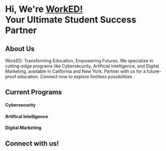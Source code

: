 <h1>Hi, We're <a href="https://worked.com"> WorkED! </a>  <br>Your Ultimate Student Success Partner</a>

  <h2> About Us</h2>

 <p1> WorkED: Transforming Education, Empowering Futures. We specialize in cutting-edge programs like Cybersecurity, Artificial Intelligence, and Digital Marketing, available in California and New York. Partner with us for a future-proof education. Connect now to explore limitless possibilities </p1>




<h2> Current Programs </h2>

 <h4> Cybersecurity</h4>
 <h4> Artifical Intelligence</h4>
 <h4>Digital Marketing</h4>



<h2> Connect with us! </h2>





